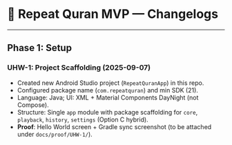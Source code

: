 # 📜 Repeat Quran MVP — Changelogs

---

## Phase 1: Setup

### UHW-1: Project Scaffolding (2025-09-07)
- Created new Android Studio project (`RepeatQuranApp`) in this repo.
- Configured package name (`com.repeatquran`) and min SDK (21).
- Language: Java; UI: XML + Material Components DayNight (not Compose).
- Structure: Single `app` module with package scaffolding for `core`, `playback`, `history`, `settings` (Option C hybrid).
- **Proof**: Hello World screen + Gradle sync screenshot (to be attached under `docs/proof/UHW-1/`).
